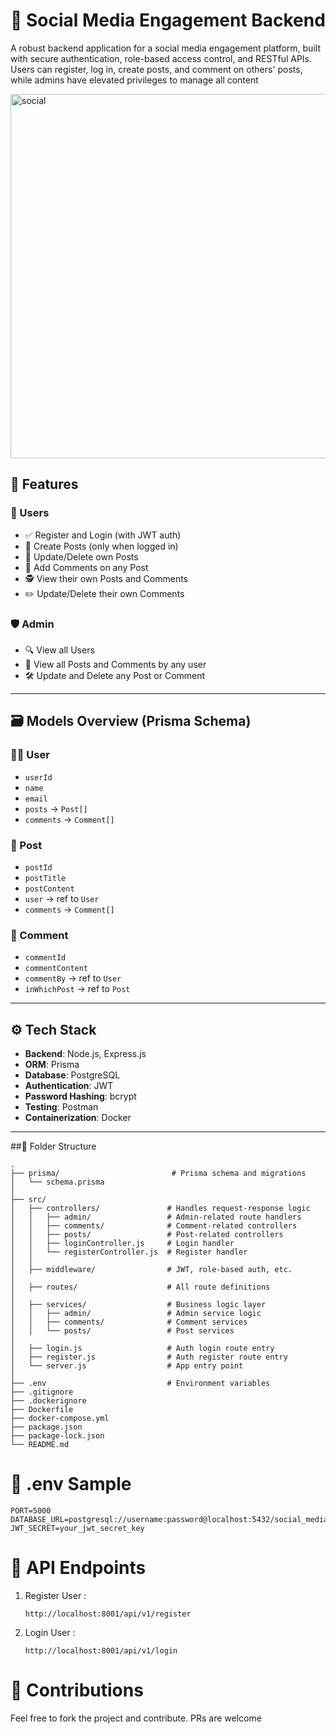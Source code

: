 # 🧠 Social Media Engagement Backend 

A robust backend application for a social media engagement platform, built with secure authentication, role-based access control, and RESTful APIs. Users can register, log in, create posts, and comment on others' posts, while admins have elevated privileges to manage all content

<img width="1502" height="583" alt="social" src="https://github.com/user-attachments/assets/49bed372-a5d9-4d61-8d7d-dba49462cf76" />

## 📌 Features

### 👤 Users
- ✅ Register and Login (with JWT auth)
- 📝 Create Posts (only when logged in)
- 🔄 Update/Delete own Posts
- 💬 Add Comments on any Post
- 🕵️ View their own Posts and Comments
- ✏️ Update/Delete their own Comments

### 🛡️ Admin
- 🔍 View all Users
- 📄 View all Posts and Comments by any user
- 🛠️ Update and Delete any Post or Comment

---
## 🗃️ Models Overview (Prisma Schema)

### 🧑‍💻 User
- `userId`
- `name`
- `email`
- `posts` → `Post[]`
- `comments` → `Comment[]`

### 📝 Post
- `postId`
- `postTitle`
- `postContent`
- `user` → ref to `User`
- `comments` → `Comment[]`

### 💬 Comment
- `commentId`
- `commentContent`
- `commentBy` → ref to `User`
- `inWhichPost` → ref to `Post`

---

## ⚙️ Tech Stack

- **Backend**: Node.js, Express.js
- **ORM**: Prisma
- **Database**: PostgreSQL
- **Authentication**: JWT
- **Password Hashing**: bcrypt
- **Testing**: Postman
- **Containerization**: Docker

---
##📂 Folder Structure
```
.
├── prisma/                         # Prisma schema and migrations
│   └── schema.prisma
│
├── src/
│   ├── controllers/               # Handles request-response logic
│   │   ├── admin/                 # Admin-related route handlers
│   │   ├── comments/              # Comment-related controllers
│   │   ├── posts/                 # Post-related controllers
│   │   ├── loginController.js     # Login handler
│   │   └── registerController.js  # Register handler
│   │
│   ├── middleware/                # JWT, role-based auth, etc.
│
│   ├── routes/                    # All route definitions
│
│   ├── services/                  # Business logic layer
│   │   ├── admin/                 # Admin service logic
│   │   ├── comments/              # Comment services
│   │   └── posts/                 # Post services
│
│   ├── login.js                   # Auth login route entry
│   ├── register.js                # Auth register route entry
│   └── server.js                  # App entry point
│
├── .env                           # Environment variables
├── .gitignore
├── .dockerignore
├── Dockerfile
├── docker-compose.yml           
├── package.json
├── package-lock.json
└── README.md                      

```

# 🔐 .env Sample
```
PORT=5000
DATABASE_URL=postgresql://username:password@localhost:5432/social_media_db
JWT_SECRET=your_jwt_secret_key

```

# 🔗 API Endpoints

1. Register User :

    ```
    http://localhost:8001/api/v1/register
    ```
2. Login User :
 
   ```
   http://localhost:8001/api/v1/login
   ```

# 🤝 Contributions
Feel free to fork the project and contribute. PRs are welcome
